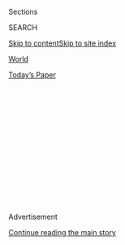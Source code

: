 <div id="app">

<div>

<div>

<div>

<div class="NYTAppHideMasthead css-1q2w90k e1suatyy0">

<div class="section css-ui9rw0 e1suatyy2">

<div class="css-eph4ug er09x8g0">

<div class="css-6n7j50">

</div>

<span class="css-1dv1kvn">Sections</span>

<div class="css-10488qs">

<span class="css-1dv1kvn">SEARCH</span>

</div>

[Skip to content](#site-content)[Skip to site
index](#site-index)

</div>

<div id="masthead-section-label" class="css-1wr3we4 eaxe0e00">

[World](https://www.nytimes3xbfgragh.onion/section/world)

</div>

<div class="css-10698na e1huz5gh0">

</div>

</div>

<div id="masthead-bar-one" class="section hasLinks css-15hmgas e1csuq9d3">

<div class="css-uqyvli e1csuq9d0">

</div>

<div class="css-1uqjmks e1csuq9d1">

</div>

<div class="css-9e9ivx">

[](https://myaccount.nytimes3xbfgragh.onion/auth/login?response_type=cookie&client_id=vi)

</div>

<div class="css-1bvtpon e1csuq9d2">

[Today’s
Paper](https://www.nytimes3xbfgragh.onion/section/todayspaper)

</div>

</div>

</div>

</div>

<div data-aria-hidden="false">

<div id="site-content" data-role="main">

<div>

<div class="css-1aor85t" style="opacity:0.000000001;z-index:-1;visibility:hidden">

<div class="css-1hqnpie">

<div class="css-epjblv">

<span class="css-17xtcya">[World](/section/world)</span><span class="css-x15j1o">|</span><span class="css-fwqvlz">New
Nominations to U.K. House of Lords Raise Old Concerns of
Cronyism</span>

</div>

<div class="css-k008qs">

<div class="css-1iwv8en">

<span class="css-18z7m18"></span>

<div>

</div>

</div>

<span class="css-1n6z4y">https://nyti.ms/3km5io2</span>

<div class="css-1705lsu">

<div class="css-4xjgmj">

<div class="css-4skfbu" data-role="toolbar" data-aria-label="Social Media Share buttons, Save button, and Comments Panel with current comment count" data-testid="share-tools">

  - 
  - 
  - 
  - 
    
    <div class="css-6n7j50">
    
    </div>

  - 

</div>

</div>

</div>

</div>

</div>

</div>

<div id="NYT_TOP_BANNER_REGION" class="css-13pd83m">

</div>

<div id="top-wrapper" class="css-1sy8kpn">

<div id="top-slug" class="css-l9onyx">

Advertisement

</div>

[Continue reading the main
story](#after-top)

<div class="ad top-wrapper" style="text-align:center;height:100%;display:block;min-height:250px">

<div id="top" class="place-ad" data-position="top" data-size-key="top">

</div>

</div>

<div id="after-top">

</div>

</div>

<div>

<div id="sponsor-wrapper" class="css-1hyfx7x">

<div id="sponsor-slug" class="css-19vbshk">

Supported by

</div>

[Continue reading the main
story](#after-sponsor)

<div id="sponsor" class="ad sponsor-wrapper" style="text-align:center;height:100%;display:block">

</div>

<div id="after-sponsor">

</div>

</div>

<div class="css-186x18t">

</div>

<div class="css-1vkm6nb ehdk2mb0">

# New Nominations to U.K. House of Lords Raise Old Concerns of Cronyism

</div>

Critics say Prime Minister Boris Johnson’s nominations for lifetime
legislative posts continued a pattern of patronage that undermines the
credibility of a long-troubled institution.

<div class="css-79elbk" data-testid="photoviewer-wrapper">

<div class="css-z3e15g" data-testid="photoviewer-wrapper-hidden">

</div>

<div class="css-1a48zt4 ehw59r15" data-testid="photoviewer-children">

![<span class="css-16f3y1r e13ogyst0" data-aria-hidden="true">Prime
Minister Boris Johnson of Britain released his first list of
appointments to the House of Lords on
Friday.</span><span class="css-cnj6d5 e1z0qqy90" itemprop="copyrightHolder"><span class="css-1ly73wi e1tej78p0">Credit...</span><span><span>Andrew
Testa for The New York
Times</span></span></span>](https://static01.graylady3jvrrxbe.onion/images/2020/08/04/world/04uk-lords/merlin_160177563_fe404045-8372-4199-a525-23dde7c89dd6-articleLarge.jpg?quality=75&auto=webp&disable=upscale)

</div>

</div>

<div class="css-18e8msd">

<div class="css-vp77d3 epjyd6m0">

<div class="css-hus3qt ey68jwv0" data-aria-hidden="true">

[![Mark
Landler](https://static01.graylady3jvrrxbe.onion/images/2019/10/22/reader-center/author-mark-landler/author-mark-landler-thumbLarge-v3.png
"Mark Landler")](https://www.nytimes3xbfgragh.onion/by/mark-landler)

</div>

<div class="css-1baulvz">

By [<span class="css-1baulvz last-byline" itemprop="name">Mark
Landler</span>](https://www.nytimes3xbfgragh.onion/by/mark-landler)

</div>

</div>

  - Aug. 4, 2020, <span class="css-epvm6">3:08 p.m.
    ET</span>

  - 
    
    <div class="css-4xjgmj">
    
    <div class="css-d8bdto" data-role="toolbar" data-aria-label="Social Media Share buttons, Save button, and Comments Panel with current comment count" data-testid="share-tools">
    
      - 
      - 
      - 
      - 
        
        <div class="css-6n7j50">
        
        </div>
    
      - 
    
    </div>
    
    </div>

</div>

</div>

<div class="section meteredContent css-1r7ky0e" name="articleBody" itemprop="articleBody">

<div class="css-1fanzo5 StoryBodyCompanionColumn">

<div class="css-53u6y8">

LONDON — One is a Russian-born British newspaper baron whose father was
once a K.G.B. officer. Another is a retired cricket player who goes by
the nickname Beefy, and yet another is the prime minister’s younger
brother.

With a collection of names like that, it was perhaps little wonder that
Prime Minister Boris Johnson decided to release his first [list of
appointments](https://www.nytimes3xbfgragh.onion/aponline/2020/07/31/world/europe/ap-eu-britain-house-of-lords-1st-ld-writethru.html)
to the House of Lords late on a Friday afternoon last week, with
Parliament in recess and the public lulled into a tropical haze on the
hottest day of the year so far.

But Downing Street’s apparent effort to bury the news seemed, in the
end, unnecessary. The handing out of peerages, as lifetime appointments
to the House of Lords are called, is one of Britain’s most [predictable
displays of
patronage](https://www.nytimes3xbfgragh.onion/2015/12/18/world/europe/britain-house-of-lords-changes.html)
and cronyism — so reliably unsavory, regardless of the prime minister or
party in power, that even Mr. Johnson’s critics found it hard to get too
wound up about it.

</div>

</div>

<div class="css-1fanzo5 StoryBodyCompanionColumn">

<div class="css-53u6y8">

“Shameless,” [wrote Simon
Jenkins](https://www.theguardian.com/commentisfree/2020/aug/03/boris-johnsons-list-of-lords-is-a-disgrace-corruption-westminster),
a columnist for The Guardian, on Monday.

Reached later by phone, Mr. Jenkins said he was actually more concerned
about a new government proposal to overhaul Britain’s planning laws,
which date back to 1947. He said it would strip local councils of
control over real estate development in the name of Mr. Johnson’s drive
to “build, build, build.”

</div>

</div>

<div class="css-79elbk" data-testid="photoviewer-wrapper">

<div class="css-z3e15g" data-testid="photoviewer-wrapper-hidden">

</div>

<div class="css-1a48zt4 ehw59r15" data-testid="photoviewer-children">

![<span class="css-16f3y1r e13ogyst0" data-aria-hidden="true">Mr.
Johnson has faced strong criticism for several of his
appointments.</span><span class="css-cnj6d5 e1z0qqy90" itemprop="copyrightHolder"><span class="css-1ly73wi e1tej78p0">Credit...</span><span>Pool
photo by Simon
Dawson</span></span>](https://static01.graylady3jvrrxbe.onion/images/2020/08/04/world/04uk-lords2/merlin_174787905_d0e79b41-71e8-4875-b036-49cd938d63d4-articleLarge.jpg?quality=75&auto=webp&disable=upscale)

</div>

</div>

<div class="css-1fanzo5 StoryBodyCompanionColumn">

<div class="css-53u6y8">

The [degradation of the House of
Lords](https://www.nytimes3xbfgragh.onion/2015/08/23/world/europe/a-british-house-overflowing-with-lords-draws-scorn.html),
by comparison, has been going on for 400 years. “To be honest, since
James I,” Mr. Jenkins said, referring to the first Stuart king of
England, whose sale of peerages, during his reign from 1603 to 1625, was
so brazen that it turned the landed gentry against the crown.

Still, Mr. Jenkins and other critics said Mr. Johnson’s appointments
broke new ground in ways that could further tarnish the credibility of
the House of Lords. At its best, the British Parliament’s ancient upper
chamber serves as a check on the more unruly House of Commons, debating
and amending legislation, if with less power than the lower chamber. In
recent decades, though, it has become known mainly as [a sinecure for
wealthy
donors](https://www.nytimes3xbfgragh.onion/2009/01/29/world/europe/29iht-lords.1.19775638.html)
and other well-connected types.

Defying a commitment to fight bloat, the prime minister created 36 new
peers, the second highest number in more than two decades, swelling the
chamber to nearly 800 members. Among legislative bodies worldwide, only
the Chinese National People’s Congress is larger, with nearly 3,000
seats. The House of Commons, which does most of the legislative heavy
lifting, is capped at 650 elected members.

“This just hangs around the neck of the House of Lords, and to the
extent that its reputation is damaged, it is weakened,” said Meg
Russell, a professor of politics at University College London and an
expert on the institution. “It becomes more expensive, less efficient
and effective, and more open to ridicule.”

</div>

</div>

<div class="css-1fanzo5 StoryBodyCompanionColumn">

<div class="css-53u6y8">

Mr. Johnson also broke with custom by nominating peers from the
opposition Labour Party, usually the prerogative of the party’s leader.
He chose people who supported his Brexit campaign, a thumb in the eye to
Labour, which was split by Brexit in the last election.

That will buttress the pro-Brexit contingent in the House of Lords but
it also creates a politically nonaligned faction — members who are not
welcome in their own party but do not belong to Mr. Johnson’s
Conservative Party either — which could make it more unpredictable in
its voting.

</div>

</div>

<div class="css-79elbk" data-testid="photoviewer-wrapper">

<div class="css-z3e15g" data-testid="photoviewer-wrapper-hidden">

</div>

<div class="css-1a48zt4 ehw59r15" data-testid="photoviewer-children">

<div class="css-1xdhyk6 erfvjey0">

<span class="css-1ly73wi e1tej78p0">Image</span>

<div class="css-zjzyr8">

<div data-testid="lazyimage-container" style="height:243.6px">

</div>

</div>

</div>

<span class="css-16f3y1r e13ogyst0" data-aria-hidden="true">The 36 new
peers created by Mr. Johnson bring the House of Lords to nearly 800
members.</span><span class="css-cnj6d5 e1z0qqy90" itemprop="copyrightHolder"><span class="css-1ly73wi e1tej78p0">Credit...</span><span>Pool
photo by Kirsty Wigglesworth</span></span>

</div>

</div>

<div class="css-1fanzo5 StoryBodyCompanionColumn">

<div class="css-53u6y8">

Queen Elizabeth II confers peerages and the prime minister’s nominations
are vetted by a House of Lords Appointments Commission. In rare
instances, the commission can refuse to endorse them on grounds of
propriety. This time, a person with knowledge of the process said, the
government brushed aside the commission on certain cases, adding to the
lack of transparency.

“The House of Lords is completely at the mercy of the prime minister,”
Professor Russell said. “He can discredit the institution by putting in
an inappropriate number of people and inappropriate types of people.”

Some experts said Mr. Johnson’s nominations were in keeping with a
government that holds the House of Lords in contempt. He has suggested
[moving the chamber to
York](https://www.bbc.co.uk/news/uk-politics-53432776), in the north of
England, to make it more attuned to the interests of ordinary voters.
The lords, many of whom live in or near London, are unsurprisingly
reluctant.

Even though Mr. Johnson appointed dozens of new peers, a spokesman for
10 Downing Street said the prime minister remained committed to reducing
the size of the House of Lords. He did not comment on individual
nominees, beyond saying they were “nominated in recognition of their
contribution to society.”

</div>

</div>

<div class="css-1fanzo5 StoryBodyCompanionColumn">

<div class="css-53u6y8">

But there is no shortage of red flags on Mr. Johnson’s list, starting
with [Evgeny
Lebedev](https://www.nytimes3xbfgragh.onion/2015/01/01/style/the-rise-of-evgeny-lebedev.html),
who owns The London Evening Standard and is a close friend of Mr.
Johnson’s. Mr. Lebedev’s father and bankroller, Alexander, is an
oligarch who once worked for the K.G.B. and has financed Novaya Gazeta,
a liberal-leaning paper disliked by the
Kremlin.

</div>

</div>

<div class="css-79elbk" data-testid="photoviewer-wrapper">

<div class="css-z3e15g" data-testid="photoviewer-wrapper-hidden">

</div>

<div class="css-1a48zt4 ehw59r15" data-testid="photoviewer-children">

<div class="css-1xdhyk6 erfvjey0">

<span class="css-1ly73wi e1tej78p0">Image</span>

<div class="css-zjzyr8">

<div data-testid="lazyimage-container" style="height:257.77777777777777px">

</div>

</div>

</div>

<span class="css-16f3y1r e13ogyst0" data-aria-hidden="true">Evgeny
Lebedev is the owner of The London Evening Standard, which his family
purchased in
2009.</span><span class="css-cnj6d5 e1z0qqy90" itemprop="copyrightHolder"><span class="css-1ly73wi e1tej78p0">Credit...</span><span>David
M. Benett/Getty Images</span></span>

</div>

</div>

<div class="css-1fanzo5 StoryBodyCompanionColumn">

<div class="css-53u6y8">

The younger Mr. Lebedev is known for throwing bacchanals at his
converted castle in Italy. Mr. Johnson was photographed in 2018 at an
airport, returning from one of them. Fellow passengers [told The
Guardian](https://www.theguardian.com/politics/2019/jul/26/boris-johnson-security-evgeny-lebedev-perugia-party)
that Mr. Johnson, then serving as foreign secretary, looked as though
“he had slept in his clothes.”

There is no suggestion that Mr. Lebedev is acting as an agent of the
Russian government. But the timing of his peerage was awkward, coming a
week after a parliamentary committee [released a long-awaited report
documenting how Russian money had corrupted British
politics](https://www.nytimes3xbfgragh.onion/2020/07/21/world/europe/uk-russia-report-brexit-interference.html).
The report said several other members of the House of Lords, whom it did
not name, had business interests linked to Russia or worked for
companies with Russian ties.

Two vocal Brexiteers on Mr. Johnson’s list also attracted notice: Ian
Botham, a colorful and charismatic retired cricket player widely known
as Beefy, and Claire Fox, a writer and politician who began as a
Communist and migrated to the right over the years, joining the Brexit
Party and serving in the European Parliament.

Ms. Fox herself is no fan of the institution she is now joining, having
praised others for turning down peerages. On Twitter, Ms. Fox said she
still favored abolishing the Lords but that as long as it existed, she
would be happy to argue for its mothballing while standing in its
majestic chamber.

There was less debate about Mr. Johnson’s decision to recommend a
peerage for his brother, Jo Johnson. While the younger Mr. Johnson has a
good reputation — he served in Parliament and the cabinet before
resigning to protest his brother’s handing of Brexit — most viewed it as
an open-and-shut case of
nepotism.

</div>

</div>

<div class="css-79elbk" data-testid="photoviewer-wrapper">

<div class="css-z3e15g" data-testid="photoviewer-wrapper-hidden">

</div>

<div class="css-1a48zt4 ehw59r15" data-testid="photoviewer-children">

<div class="css-1xdhyk6 erfvjey0">

<span class="css-1ly73wi e1tej78p0">Image</span>

<div class="css-zjzyr8">

<div data-testid="lazyimage-container" style="height:257.77777777777777px">

</div>

</div>

</div>

<span class="css-16f3y1r e13ogyst0" data-aria-hidden="true">Jo Johnson,
brother of the prime minister, made it onto the list of
appointees.</span><span class="css-cnj6d5 e1z0qqy90" itemprop="copyrightHolder"><span class="css-1ly73wi e1tej78p0">Credit...</span><span>Daniel
Leal-Olivas/Agence France-Presse — Getty Images</span></span>

</div>

</div>

<div class="css-1fanzo5 StoryBodyCompanionColumn">

<div class="css-53u6y8">

And then there was the conspicuous snub of John Bercow, the former
speaker of the House of Commons, whose stentorian calls for order during
the emotional debates over Brexit [turned him briefly into a
celebrity](https://www.nytimes3xbfgragh.onion/2019/10/31/world/europe/british-parliament-speaker-john-bercow-resigns.html).

The Labour Party’s former leader, Jeremy Corbyn, nominated Mr. Bercow in
keeping with a long tradition of elevating retired speakers. But Mr.
Johnson left him off the list, with aides suggesting his candidacy had
been sunk by allegations that he bullied subordinates. Others said it
was revenge for Mr. Bercow’s readiness to let backbenchers harangue the
government on its Brexit policy.

To some critics, penalizing Mr. Bercow for bad behavior seemed almost
comically arbitrary, given the other names on Mr. Johnson’s list.

“It’s as if he invited his mates for a drunken weekend in Prague and
offered them all seats in the House of Lords afterward,” Mr. Jenkins
said.

</div>

</div>

<div>

</div>

</div>

<div>

</div>

<div>

</div>

<div>

</div>

<div>

<div id="bottom-wrapper" class="css-1ede5it">

<div id="bottom-slug" class="css-l9onyx">

Advertisement

</div>

[Continue reading the main
story](#after-bottom)

<div id="bottom" class="ad bottom-wrapper" style="text-align:center;height:100%;display:block;min-height:90px">

</div>

<div id="after-bottom">

</div>

</div>

</div>

</div>

</div>

## Site Index

<div>

</div>

## Site Information Navigation

  - [© <span>2020</span> <span>The New York Times
    Company</span>](https://help.nytimes3xbfgragh.onion/hc/en-us/articles/115014792127-Copyright-notice)

<!-- end list -->

  - [NYTCo](https://www.nytco.com/)
  - [Contact
    Us](https://help.nytimes3xbfgragh.onion/hc/en-us/articles/115015385887-Contact-Us)
  - [Work with us](https://www.nytco.com/careers/)
  - [Advertise](https://nytmediakit.com/)
  - [T Brand Studio](http://www.tbrandstudio.com/)
  - [Your Ad
    Choices](https://www.nytimes3xbfgragh.onion/privacy/cookie-policy#how-do-i-manage-trackers)
  - [Privacy](https://www.nytimes3xbfgragh.onion/privacy)
  - [Terms of
    Service](https://help.nytimes3xbfgragh.onion/hc/en-us/articles/115014893428-Terms-of-service)
  - [Terms of
    Sale](https://help.nytimes3xbfgragh.onion/hc/en-us/articles/115014893968-Terms-of-sale)
  - [Site
    Map](https://spiderbites.nytimes3xbfgragh.onion)
  - [Help](https://help.nytimes3xbfgragh.onion/hc/en-us)
  - [Subscriptions](https://www.nytimes3xbfgragh.onion/subscription?campaignId=37WXW)

</div>

</div>

</div>

</div>
